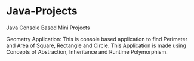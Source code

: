 # Java-Projects
Java Console Based Mini Projects

Geometry Application:
This is console based application to find Perimeter and Area of Square, Rectangle and Circle.
This Application is made using Concepts of Abstraction, Inheritance and Runtime Polymorphism.
